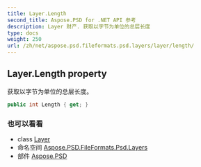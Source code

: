 ```yaml
---
title: Layer.Length
second_title: Aspose.PSD for .NET API 参考
description: Layer 财产. 获取以字节为单位的总层长度
type: docs
weight: 250
url: /zh/net/aspose.psd.fileformats.psd.layers/layer/length/
---
```

## Layer.Length property

获取以字节为单位的总层长度。

```csharp
public int Length { get; }
```

### 也可以看看

* class [Layer](../)
* 命名空间 [Aspose.PSD.FileFormats.Psd.Layers](../../layer/)
* 部件 [Aspose.PSD](../../../)


